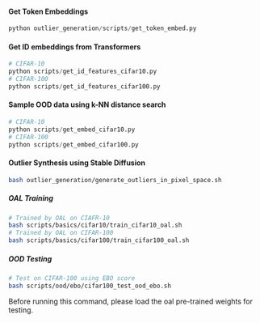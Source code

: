 #### Get Token Embeddings

```python
python outlier_generation/scripts/get_token_embed.py
```

#### Get ID embeddings from Transformers

```python
# CIFAR-10
python scripts/get_id_features_cifar10.py
# CIFAR-100
python scripts/get_id_features_cifar100.py
```

#### Sample OOD data using k-NN distance search

```python
# CIFAR-10
python scripts/get_embed_cifar10.py
# CIFAR-100
python scripts/get_embed_cifar100.py
```

#### Outlier Synthesis using Stable Diffusion

```sh
bash outlier_generation/generate_outliers_in_pixel_space.sh
```

##### OAL Training

```sh
# Trained by OAL on CIAFR-10
bash scripts/basics/cifar10/train_cifar10_oal.sh
# Trained by OAL on CIFAR-100
bash scripts/basics/cifar100/train_cifar100_oal.sh
```

##### OOD Testing

```sh
# Test on CIFAR-100 using EBO score
bash scripts/ood/ebo/cifar100_test_ood_ebo.sh
```
Before running this command, please load the oal pre-trained weights for testing.